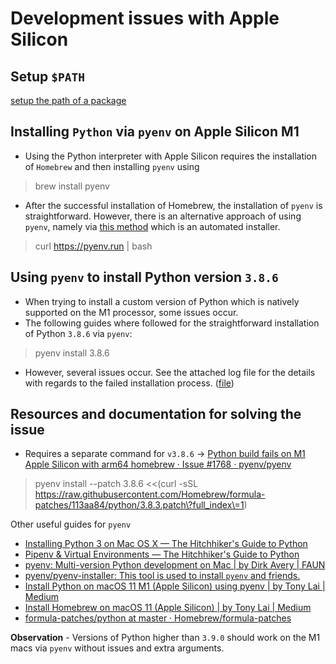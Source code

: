 # Development issues with Apple Silicon

## Setup `$PATH` 

[setup the path of a package](https://stackoverflow.com/questions/46391721/pipenv-command-not-found)

## Installing `Python` via `pyenv` on Apple Silicon **M1**

- Using the Python interpreter with Apple Silicon requires the installation of `Homebrew` and then installing `pyenv` using 

> brew install pyenv

- After the successful installation of Homebrew, the installation of `pyenv` is straightforward. However, there is an alternative approach of using `pyenv`, namely via [this method](https://github.com/pyenv/pyenv-installer) which is an automated installer.

> curl https://pyenv.run | bash

## Using `pyenv` to install Python version `3.8.6`

- When trying to install a custom version of Python which is natively supported on the M1 processor, some issues occur. 
- The following guides where followed for the straightforward installation of Python `3.8.6` via `pyenv`: 

> pyenv install 3.8.6

- However, several issues occur. See the attached log file for the details with regards to the failed installation process. ([file](./failed_pyenv.log))

## Resources and documentation for solving the issue

- Requires a separate command for `v3.8.6` -> [Python build fails on M1 Apple Silicon with arm64 homebrew · Issue #1768 · pyenv/pyenv](https://github.com/pyenv/pyenv/issues/1768)

> pyenv install --patch 3.8.6 <<(curl -sSL https://raw.githubusercontent.com/Homebrew/formula-patches/113aa84/python/3.8.3.patch\?full_index\=1)

Other useful guides for `pyenv`

* [Installing Python 3 on Mac OS X — The Hitchhiker's Guide to Python](https://docs.python-guide.org/starting/install3/osx/)
* [Pipenv & Virtual Environments — The Hitchhiker's Guide to Python](https://docs.python-guide.org/dev/virtualenvs/#virtualenvironments-ref)
* [pyenv: Multi-version Python development on Mac | by Dirk Avery | FAUN](https://faun.pub/pyenv-multi-version-python-development-on-mac-578736fb91aa)
* [pyenv/pyenv-installer: This tool is used to install `pyenv` and friends.](https://github.com/pyenv/pyenv-installer)
* [Install Python on macOS 11 M1 (Apple Silicon) using pyenv | by Tony Lai | Medium](https://laict.medium.com/install-python-on-macos-11-m1-apple-silicon-using-pyenv-12e0729427a9)
* [Install Homebrew on macOS 11 (Apple Silicon) | by Tony Lai | Medium](https://laict.medium.com/install-homebrew-on-macos-11-apple-silicon-630f37a74490)
* [formula-patches/python at master · Homebrew/formula-patches](https://github.com/Homebrew/formula-patches/tree/master/python)

**Observation** - Versions of Python higher than `3.9.0` should work on the M1 macs via `pyenv` without issues and extra arguments.